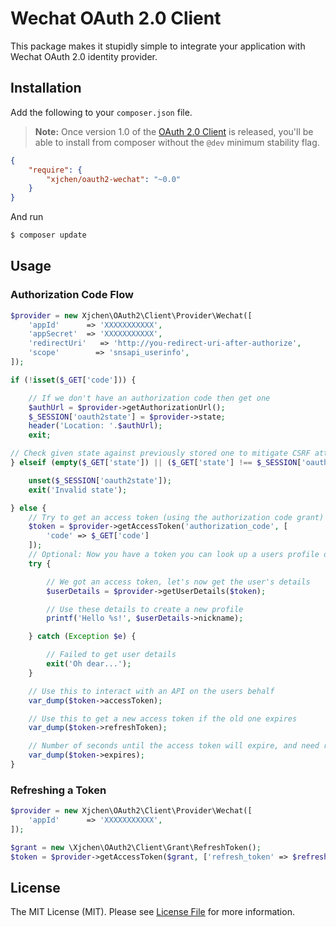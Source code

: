 # Wechat OAuth 2.0 Client

This package makes it stupidly simple to integrate your application with Wechat OAuth 2.0 identity provider.


## Installation

Add the following to your `composer.json` file.

> **Note:** Once version 1.0 of the [OAuth 2.0 Client](https://github.com/thephpleague/oauth2-client) is released, you'll be able to install from composer without the `@dev` minimum stability flag.

```json
{
    "require": {
        "xjchen/oauth2-wechat": "~0.0"
    }
}
```

And run

``` bash
$ composer update
```


## Usage

### Authorization Code Flow

```php
$provider = new Xjchen\OAuth2\Client\Provider\Wechat([
    'appId'      => 'XXXXXXXXXXX',
    'appSecret'  => 'XXXXXXXXXXX',
    'redirectUri'   => 'http://you-redirect-uri-after-authorize',
    'scope'        => 'snsapi_userinfo',
]);

if (!isset($_GET['code'])) {

    // If we don't have an authorization code then get one
    $authUrl = $provider->getAuthorizationUrl();
    $_SESSION['oauth2state'] = $provider->state;
    header('Location: '.$authUrl);
    exit;

// Check given state against previously stored one to mitigate CSRF attack
} elseif (empty($_GET['state']) || ($_GET['state'] !== $_SESSION['oauth2state'])) {

    unset($_SESSION['oauth2state']);
    exit('Invalid state');

} else {
    // Try to get an access token (using the authorization code grant)
    $token = $provider->getAccessToken('authorization_code', [
        'code' => $_GET['code']
    ]);
    // Optional: Now you have a token you can look up a users profile data
    try {

        // We got an access token, let's now get the user's details
        $userDetails = $provider->getUserDetails($token);

        // Use these details to create a new profile
        printf('Hello %s!', $userDetails->nickname);

    } catch (Exception $e) {

        // Failed to get user details
        exit('Oh dear...');
    }

    // Use this to interact with an API on the users behalf
    var_dump($token->accessToken);

    // Use this to get a new access token if the old one expires
    var_dump($token->refreshToken);

    // Number of seconds until the access token will expire, and need refreshing
    var_dump($token->expires);
}
```

### Refreshing a Token

```php
$provider = new Xjchen\OAuth2\Client\Provider\Wechat([
    'appId'      => 'XXXXXXXXXXX',
]);

$grant = new \Xjchen\OAuth2\Client\Grant\RefreshToken();
$token = $provider->getAccessToken($grant, ['refresh_token' => $refreshToken]);
```


## License

The MIT License (MIT). Please see [License File](https://github.com/xjchengo/oauth2-wechat/blob/master/LICENSE) for more information.
